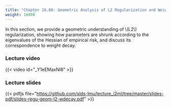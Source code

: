 ```yaml
---
title: "Chapter 16.08: Geometric Analysis of L2 Regularization and Weight Decay"
weight: 16008
---
```

In this section, we provide a geometric understanding of \\(L2\\) regularization, showing how parameters are shrunk according to the eigenvalues of the Hessian of empirical risk, and discuss its correspondence to weight decay. 

<!--more-->

### Lecture video

{{< video id="_Y1eEMaxNl8" >}}

### Lecture slides

{{< pdfjs file="https://github.com/slds-lmu/lecture_i2ml/tree/master/slides-pdf/slides-regu-geom-l2-wdecay.pdf" >}}
